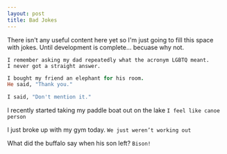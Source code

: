```yaml
---
layout: post
title: Bad Jokes
---
```


There isn't any useful content here yet so I'm just going to fill this space with jokes. Until development is complete... becuase why not.

```
I remember asking my dad repeatedly what the acronym LGBTQ meant.
I never got a straight answer.
```

```ruby
I bought my friend an elephant for his room.
He said, "Thank you."

I said, "Don't mention it."
```

I recently started taking my paddle boat out on the lake
`I feel like canoe person`

I just broke up with my gym today. `We just weren’t working out`

What did the buffalo say when his son left? `Bison!`

